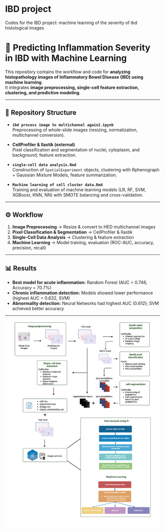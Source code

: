 # IBD project
 Codes for the IBD project: machine learning of the severity of ibd histological images
# 🔬 Predicting Inflammation Severity in IBD with Machine Learning

This repository contains the workflow and code for **analyzing histopathology images of Inflammatory Bowel Disease (IBD) using machine learning**.  
It integrates **image preprocessing, single-cell feature extraction, clustering, and predictive modeling**.

---

## 📂 Repository Structure
- **`ibd process image to multichannel again2.ipynb`**  
  Preprocessing of whole-slide images (resizing, normalization, multichannel conversion).

- **CellProfiler & Ilastik (external)**  
  Pixel classification and segmentation of nuclei, cytoplasm, and background; feature extraction.

- **`single-cell data analysis.Rmd`**  
  Construction of `SpatialExperiment` objects, clustering with Rphenograph + Gaussian Mixture Models, feature summarization.

- **`Machine learning of cell cluster data.Rmd`**  
  Training and evaluation of machine learning models (LR, RF, SVM, XGBoost, KNN, NN) with SMOTE balancing and cross-validation.

---

## ⚙️ Workflow
1. **Image Preprocessing** → Resize & convert to HED multichannel images  
2. **Pixel Classification & Segmentation** → CellProfiler & Ilastik  
3. **Single-Cell Data Analysis** → Clustering & feature extraction  
4. **Machine Learning** → Model training, evaluation (ROC-AUC, accuracy, precision, recall)


---

## 📊 Results
- **Best model for acute inflammation:** Random Forest (AUC = 0.746, Accuracy = 70.7%)  
- **Chronic inflammation detection:** Models showed lower performance (highest AUC = 0.632, SVM)  
- **Abnormality detection:** Neural Networks had highest AUC (0.612); SVM achieved better accuracy  

---
![Workflow diagram](flow_chart.png)


